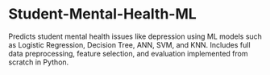 # Student-Mental-Health-ML
Predicts student mental health issues like depression using ML models such as Logistic Regression, Decision Tree, ANN, SVM, and KNN. Includes full data preprocessing, feature selection, and evaluation implemented from scratch in Python.
